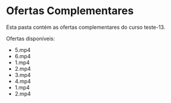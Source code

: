 # Ofertas Complementares

Esta pasta contém as ofertas complementares do curso teste-13.

Ofertas disponíveis:
- 5.mp4
- 6.mp4
- 1.mp4
- 2.mp4
- 3.mp4
- 4.mp4
- 1.mp4
- 2.mp4